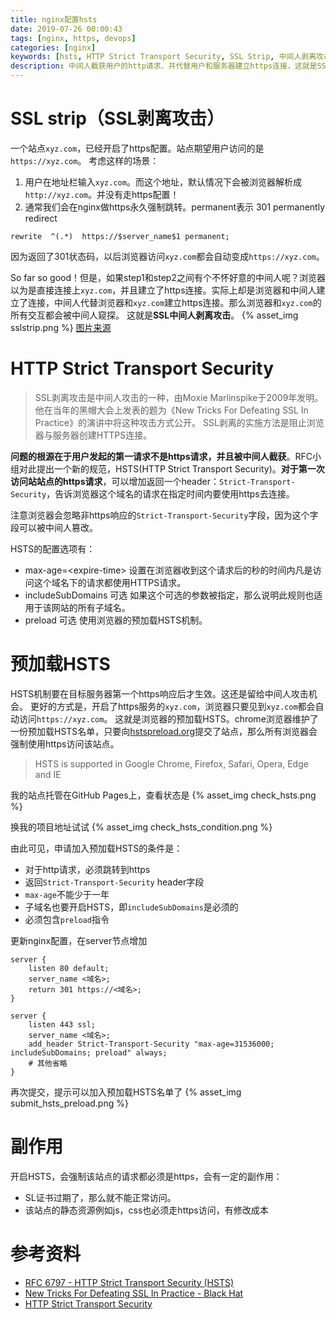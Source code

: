 ```yaml
---
title: nginx配置hsts
date: 2019-07-26 00:00:43
tags: [nginx, https, devops]
categories: [nginx]
keywords: [hsts, HTTP Strict Transport Security, SSL Strip, 中间人剥离攻击, Strict-Transport-Security]
description: 中间人截获用户的http请求、并代替用户和服务器建立https连接，这就是SSL strip中间人剥离攻击。对此产生了HSTS（HTTP Strict Transport Security）header字段，在服务器第一个https响应返回的时候，指定该域名在有效期内都要使用https连接。预加载HSTS是完善HSTS机制要在第一个https响应返回后才生效的缺点。
---
```


# SSL strip（SSL剥离攻击）

一个站点`xyz.com`，已经开启了https配置。站点期望用户访问的是`https://xyz.com`。
考虑这样的场景：
1. 用户在地址栏输入`xyz.com`。而这个地址，默认情况下会被浏览器解析成`http://xyz.com`。并没有走https配置！
2. 通常我们会在nginx做https永久强制跳转。permanent表示 301 permanently redirect
```
rewrite  ^(.*)  https://$server_name$1 permanent;
```
因为返回了301状态码，以后浏览器访问`xyz.com`都会自动变成`https://xyz.com`。

So far so good！但是，如果step1和step2之间有个不怀好意的中间人呢？浏览器以为是直接连接上`xyz.com`，并且建立了https连接。实际上却是浏览器和中间人建立了连接，中间人代替浏览器和`xyz.com`建立https连接。那么浏览器和`xyz.com`的所有交互都会被中间人窥探。
这就是**SSL中间人剥离攻击**。
{% asset_img sslstrip.png %}
<a href="https://miro.medium.com/max/1313/0*Bvk4k7v6AfaCTyoT.png" rel="nofollow">图片来源</a>

# HTTP Strict Transport Security

>SSL剥离攻击是中间人攻击的一种，由Moxie Marlinspike于2009年发明。 他在当年的黑帽大会上发表的题为《New Tricks For Defeating SSL In Practice》的演讲中将这种攻击方式公开。 SSL剥离的实施方法是阻止浏览器与服务器创建HTTPS连接。

**问题的根源在于用户发起的第一请求不是https请求，并且被中间人截获**。RFC小组对此提出一个新的规范，HSTS(HTTP Strict Transport Security)。**对于第一次访问站站点的https请求**，可以增加返回一个header：`Strict-Transport-Security`，告诉浏览器这个域名的请求在指定时间内要使用https去连接。

注意浏览器会忽略非https响应的`Strict-Transport-Security`字段，因为这个字段可以被中间人篡改。

HSTS的配置选项有：
- max-age=\<expire-time\>
设置在浏览器收到这个请求后的<expire-time>秒的时间内凡是访问这个域名下的请求都使用HTTPS请求。
- includeSubDomains 可选
如果这个可选的参数被指定，那么说明此规则也适用于该网站的所有子域名。
- preload 可选
使用浏览器的预加载HSTS机制。

# 预加载HSTS

HSTS机制要在目标服务器第一个https响应后才生效。这还是留给中间人攻击机会。
更好的方式是，开启了https服务的`xyz.com`，浏览器只要见到`xyz.com`都会自动访问`https://xyz.com`。
这就是浏览器的预加载HSTS。chrome浏览器维护了一份预加载HSTS名单，只要向<a href="https://hstspreload.org/" rel="nofollow">hstspreload.org</a>提交了站点，那么所有浏览器会强制使用https访问该站点。
>HSTS is supported in Google Chrome, Firefox, Safari, Opera, Edge and IE

我的站点托管在GitHub Pages上，查看状态是
{% asset_img check_hsts.png %}

换我的项目地址试试
{% asset_img check_hsts_condition.png %}

由此可见，申请加入预加载HSTS的条件是：
- 对于http请求，必须跳转到https
- 返回`Strict-Transport-Security` header字段
- `max-age`不能少于一年
- 子域名也要开启HSTS，即`includeSubDomains`是必须的
- 必须包含`preload`指令

更新nginx配置，在server节点增加
```
server {
    listen 80 default;
    server_name <域名>;
    return 301 https://<域名>;
}

server {
    listen 443 ssl;
    server_name <域名>;
    add_header Strict-Transport-Security "max-age=31536000; includeSubDomains; preload" always;
    # 其他省略
}
```

再次提交，提示可以加入预加载HSTS名单了
{% asset_img submit_hsts_preload.png %}

# 副作用

开启HSTS，会强制该站点的请求都必须是https，会有一定的副作用：
- SL证书过期了，那么就不能正常访问。
- 该站点的静态资源例如js，css也必须走https访问，有修改成本

# 参考资料

- [RFC 6797 - HTTP Strict Transport Security (HSTS)](https://tools.ietf.org/html/rfc6797)
- [New Tricks For Defeating SSL In Practice - Black Hat](https://www.blackhat.com/presentations/bh-dc-09/Marlinspike/BlackHat-DC-09-Marlinspike-Defeating-SSL.pdf)
- [HTTP Strict Transport Security](https://developer.mozilla.org/zh-CN/docs/Security/HTTP_Strict_Transport_Security)



